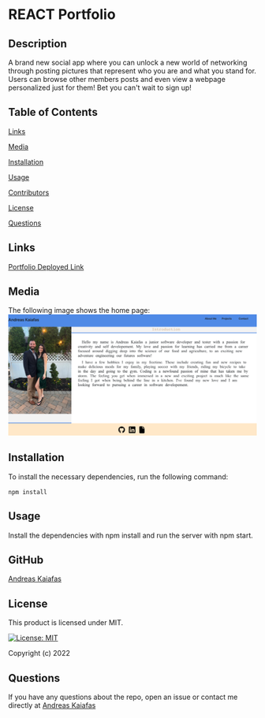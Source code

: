 # REACT Portfolio

## Description
A brand new social app where you can unlock a new world of networking through posting pictures that represent who you are and what you stand for. Users can browse other members posts and even view a webpage personalized just for them! Bet you can't wait to sign up!

## Table of Contents

[Links](#links)

[Media](#media)

[Installation](#installation)

[Usage](#usage)

[Contributors](#contributors)

[License](#license)

[Questions](#questions)

## Links
[Portfolio Deployed Link](https://react-portfolio-ak.netlify.app/)

## Media
The following image shows the home page: 
![Home page of Portfolio](./src/assets/profile-pic.png)

## Installation
To install the necessary dependencies, run the following command:

    npm install

## Usage
Install the dependencies with npm install and run the server with npm start.

## GitHub
[Andreas Kaiafas](https://github.com/Akaiafas526)

## License
This product is licensed under MIT.

[![License: MIT](https://img.shields.io/badge/License-MIT-yellow.svg)](https://opensource.org/licenses/MIT)

Copyright (c) 2022 

## Questions
If you have any questions about the repo, open an issue or contact me directly at [Andreas Kaiafas](https://github.com/Akaiafas526)
